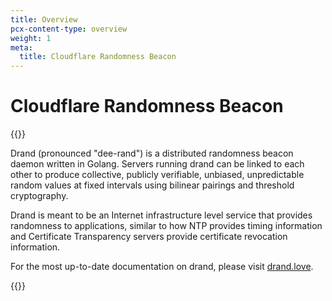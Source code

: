 ```yaml
---
title: Overview
pcx-content-type: overview
weight: 1
meta:
  title: Cloudflare Randomness Beacon
---
```


# Cloudflare Randomness Beacon

{{<content-column>}}

Drand (pronounced "dee-rand") is a distributed randomness beacon daemon written in Golang. Servers running drand can be linked to each other to produce collective, publicly verifiable, unbiased, unpredictable random values at fixed intervals using bilinear pairings and threshold cryptography.

Drand is meant to be an Internet infrastructure level service that provides randomness to applications, similar to how NTP provides timing information and Certificate Transparency servers provide certificate revocation information.

For the most up-to-date documentation on drand, please visit [drand.love](https://drand.love).

{{</content-column>}}
